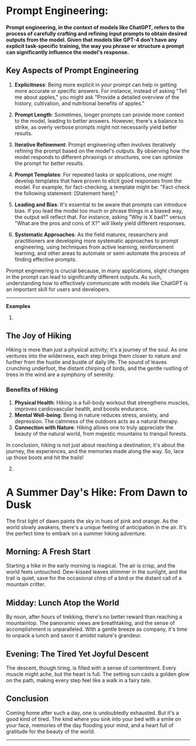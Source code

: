 # Prompt Engineering:

#### Prompt engineering, in the context of models like ChatGPT, refers to the process of carefully crafting and refining input prompts to obtain desired outputs from the model. Given that models like GPT-4 don't have any explicit task-specific training, the way you phrase or structure a prompt can significantly influence the model's response.

## Key Aspects of Prompt Engineering

1. **Explicitness**: Being more explicit in your prompt can help in getting more accurate or specific answers. For instance, instead of asking "Tell me about apples," you might ask "Provide a detailed overview of the history, cultivation, and nutritional benefits of apples."

2. **Prompt Length**: Sometimes, longer prompts can provide more context to the model, leading to better answers. However, there's a balance to strike, as overly verbose prompts might not necessarily yield better results.

3. **Iterative Refinement**: Prompt engineering often involves iteratively refining the prompt based on the model's outputs. By observing how the model responds to different phrasings or structures, one can optimize the prompt for better results.

4. **Prompt Templates**: For repeated tasks or applications, one might develop templates that have proven to elicit good responses from the model. For example, for fact-checking, a template might be: "Fact-check the following statement: [Statement here]."

5. **Leading and Bias**: It's essential to be aware that prompts can introduce bias. If you lead the model too much or phrase things in a biased way, the output will reflect that. For instance, asking "Why is X bad?" versus "What are the pros and cons of X?" will likely yield different responses.

6. **Systematic Approaches**: As the field matures, researchers and practitioners are developing more systematic approaches to prompt engineering, using techniques from active learning, reinforcement learning, and other areas to automate or semi-automate the process of finding effective prompts.

Prompt engineering is crucial because, in many applications, slight changes in the prompt can lead to significantly different outputs. As such, understanding how to effectively communicate with models like ChatGPT is an important skill for users and developers.

---

**Examples**

1.

## The Joy of Hiking

Hiking is more than just a physical activity; it's a journey of the soul. As one ventures into the wilderness, each step brings them closer to nature and further from the hustle and bustle of daily life. The sound of leaves crunching underfoot, the distant chirping of birds, and the gentle rustling of trees in the wind are a symphony of serenity.

### Benefits of Hiking

1. **Physical Health**: Hiking is a full-body workout that strengthens muscles, improves cardiovascular health, and boosts endurance.
2. **Mental Well-being**: Being in nature reduces stress, anxiety, and depression. The calmness of the outdoors acts as a natural therapy.
3. **Connection with Nature**: Hiking allows one to truly appreciate the beauty of the natural world, from majestic mountains to tranquil forests.

In conclusion, hiking is not just about reaching a destination; it's about the journey, the experiences, and the memories made along the way. So, lace up those boots and hit the trails!

2.

# A Summer Day's Hike: From Dawn to Dusk

The first light of dawn paints the sky in hues of pink and orange. As the world slowly awakens, there's a unique feeling of anticipation in the air. It's the perfect time to embark on a summer hiking adventure.

## Morning: A Fresh Start

Starting a hike in the early morning is magical. The air is crisp, and the world feels untouched. Dew-kissed leaves shimmer in the sunlight, and the trail is quiet, save for the occasional chirp of a bird or the distant call of a mountain critter.

## Midday: Lunch Atop the World

By noon, after hours of trekking, there's no better reward than reaching a mountaintop. The panoramic views are breathtaking, and the sense of accomplishment is unparalleled. With a gentle breeze as company, it's time to unpack a lunch and savor it amidst nature's grandeur.

## Evening: The Tired Yet Joyful Descent

The descent, though tiring, is filled with a sense of contentment. Every muscle might ache, but the heart is full. The setting sun casts a golden glow on the path, making every step feel like a walk in a fairy tale.

## Conclusion

Coming home after such a day, one is undoubtedly exhausted. But it's a good kind of tired. The kind where you sink into your bed with a smile on your face, memories of the day flooding your mind, and a heart full of gratitude for the beauty of the world.

---
